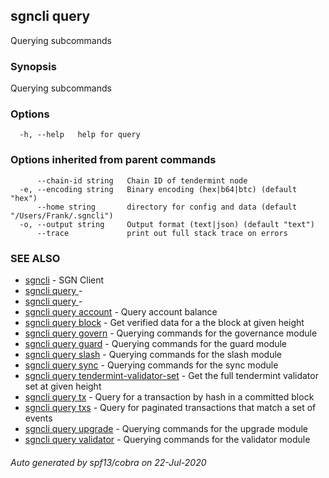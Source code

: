 ## sgncli query

Querying subcommands

### Synopsis

Querying subcommands

### Options

```
  -h, --help   help for query
```

### Options inherited from parent commands

```
      --chain-id string   Chain ID of tendermint node
  -e, --encoding string   Binary encoding (hex|b64|btc) (default "hex")
      --home string       directory for config and data (default "/Users/Frank/.sgncli")
  -o, --output string     Output format (text|json) (default "text")
      --trace             print out full stack trace on errors
```

### SEE ALSO

* [sgncli](sgncli.md)	 - SGN Client
* [sgncli query ](sgncli_query_.md)	 - 
* [sgncli query ](sgncli_query_.md)	 - 
* [sgncli query account](sgncli_query_account.md)	 - Query account balance
* [sgncli query block](sgncli_query_block.md)	 - Get verified data for a the block at given height
* [sgncli query govern](sgncli_query_govern.md)	 - Querying commands for the governance module
* [sgncli query guard](sgncli_query_guard.md)	 - Querying commands for the guard module
* [sgncli query slash](sgncli_query_slash.md)	 - Querying commands for the slash module
* [sgncli query sync](sgncli_query_sync.md)	 - Querying commands for the sync module
* [sgncli query tendermint-validator-set](sgncli_query_tendermint-validator-set.md)	 - Get the full tendermint validator set at given height
* [sgncli query tx](sgncli_query_tx.md)	 - Query for a transaction by hash in a committed block
* [sgncli query txs](sgncli_query_txs.md)	 - Query for paginated transactions that match a set of events
* [sgncli query upgrade](sgncli_query_upgrade.md)	 - Querying commands for the upgrade module
* [sgncli query validator](sgncli_query_validator.md)	 - Querying commands for the validator module

###### Auto generated by spf13/cobra on 22-Jul-2020
